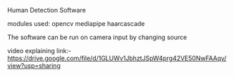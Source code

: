 Human Detection Software


modules used:
    opencv
    mediapipe
    haarcascade


The software can be run on camera input by changing source

video explaining link:-https://drive.google.com/file/d/1GLUWv1JbhztJSpW4prg42VE50NwFAAqy/view?usp=sharing